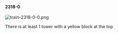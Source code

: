 #### 2318-0
![train-2318-0-0.png](https://github.com/lil-lab/nlvr/raw/master/nlvr/train/images/74/train-2318-0-0.png "train-2318-0-0.png")

There is at least 1 tower with a yellow block at the top